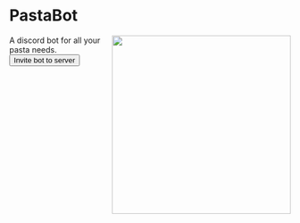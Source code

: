 # PastaBot
<img align="right" src="http://www.nbdeg.com/images/pastaCircle.png" height="320" width="320">
A discord bot for all your pasta needs.
<button class=".btn-primary" src="https://discordapp.com/oauth2/authorize?client_id=285314633466773514&scope=bot&permissions=0">Invite bot to server</button> 
